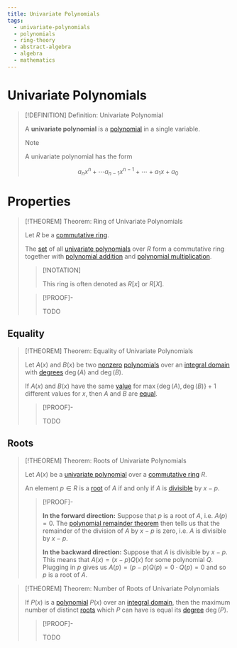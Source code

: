 ```yaml
---
title: Univariate Polynomials
tags:
  - univariate-polynomials
  - polynomials
  - ring-theory
  - abstract-algebra
  - algebra
  - mathematics
---
```


# Univariate Polynomials

>[!DEFINITION] Definition: Univariate Polynomial
>
>A **univariate polynomial** is a [polynomial](../index.md) in a single variable.
>
>>[!NOTE]
>>
>>A univariate polynomial has the form
>>
>>$$
>>a_n x^n + \cdots a_{n-1}x^{n-1} + \cdots + a_1 x + a_0
>>$$
>>
>

# Properties

>[!THEOREM] Theorem: Ring of Univariate Polynomials
>
>Let $R$ be a [commutative ring](../../index.md).
>
>The [set](../../../../../Set%20Theory/index.md) of all [univariate polynomials](./index.md) over $R$ form a commutative ring together with [polynomial addition](../index.md) and [polynomial multiplication](../index.md).
>
>>[!NOTATION]
>>
>>This ring is often denoted as $R[x]$ or $R[X]$.
>>
>
>>[!PROOF]-
>>
>>TODO
>>
>

## Equality

>[!THEOREM] Theorem: Equality of Univariate Polynomials
>
>Let $A(x)$ and $B(x)$ be two [nonzero](../Zero%20Polynomial.md) [polynomials](./index.md) over an [integral domain](../../Integral%20Domains/Integral%20Domain.md) with [degrees](../index.md) $\deg(A)$ and $\deg(B)$.
>
>If $A(x)$ and $B(x)$ have the same [value](../index.md) for $\max\{\deg(A), \deg(B)\}+1$ different values for $x$, then $A$ and $B$ are [equal](../index.md).
>
>>[!PROOF]-
>>
>>TODO
>>
>

## Roots

>[!THEOREM] Theorem: Roots of Univariate Polynomials
>
>Let $A(x)$ be a [univariate polynomial](./index.md) over a [commutative ring](../../index.md) $R$.
>
>An element $p \in R$ is a [root](../index.md) of $A$ if and only if $A$ is [divisible](Polynomial%20Division.md) by $x - p$.
>
>>[!PROOF]-
>>
>>**In the forward direction:** Suppose that $p$ is a root of $A$, i.e. $A(p) = 0$. The [polynomial remainder theorem](Polynomial%20Division.md) then tells us that the remainder of the division of $A$ by $x-p$ is zero, i.e. $A$ is divisible by $x - p$.
>>
>>**In the backward direction:** Suppose that $A$ is divisible by $x-p$. This means that $A(x) = (x-p)Q(x)$ for some polynomial $Q$. Plugging in $p$ gives us $A(p) = (p - p)Q(p) = 0\cdot Q(p) = 0$ and so $p$ is a root of $A$.
>>
>

>[!THEOREM] Theorem: Number of Roots of Univariate Polynomials
>
>If $P(x)$ is a [polynomial](./index.md) $P(x)$ over an [integral domain](../../Integral%20Domains/Integral%20Domain.md), then the maximum number of distinct [roots](../index.md) which $P$ can have is equal its [degree](../index.md) $\deg(P)$.
>
>>[!PROOF]-
>>
>>TODO
>>
>
